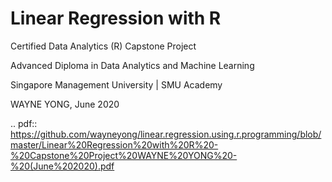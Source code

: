 # Linear Regression with R
Certified Data Analytics (R) Capstone Project

Advanced Diploma in Data Analytics and Machine Learning

Singapore Management University | SMU Academy

WAYNE YONG, June 2020

.. pdf:: https://github.com/wayneyong/linear.regression.using.r.programming/blob/master/Linear%20Regression%20with%20R%20-%20Capstone%20Project%20WAYNE%20YONG%20-%20(June%202020).pdf
